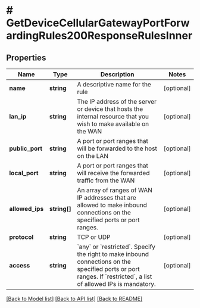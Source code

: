 # # GetDeviceCellularGatewayPortForwardingRules200ResponseRulesInner

## Properties

Name | Type | Description | Notes
------------ | ------------- | ------------- | -------------
**name** | **string** | A descriptive name for the rule | [optional]
**lan_ip** | **string** | The IP address of the server or device that hosts the internal resource that you wish to make available on the WAN | [optional]
**public_port** | **string** | A port or port ranges that will be forwarded to the host on the LAN | [optional]
**local_port** | **string** | A port or port ranges that will receive the forwarded traffic from the WAN | [optional]
**allowed_ips** | **string[]** | An array of ranges of WAN IP addresses that are allowed to make inbound connections on the specified ports or port ranges. | [optional]
**protocol** | **string** | TCP or UDP | [optional]
**access** | **string** | &#x60;any&#x60; or &#x60;restricted&#x60;. Specify the right to make inbound connections on the specified ports or port ranges. If &#x60;restricted&#x60;, a list of allowed IPs is mandatory. | [optional]

[[Back to Model list]](../../README.md#models) [[Back to API list]](../../README.md#endpoints) [[Back to README]](../../README.md)
